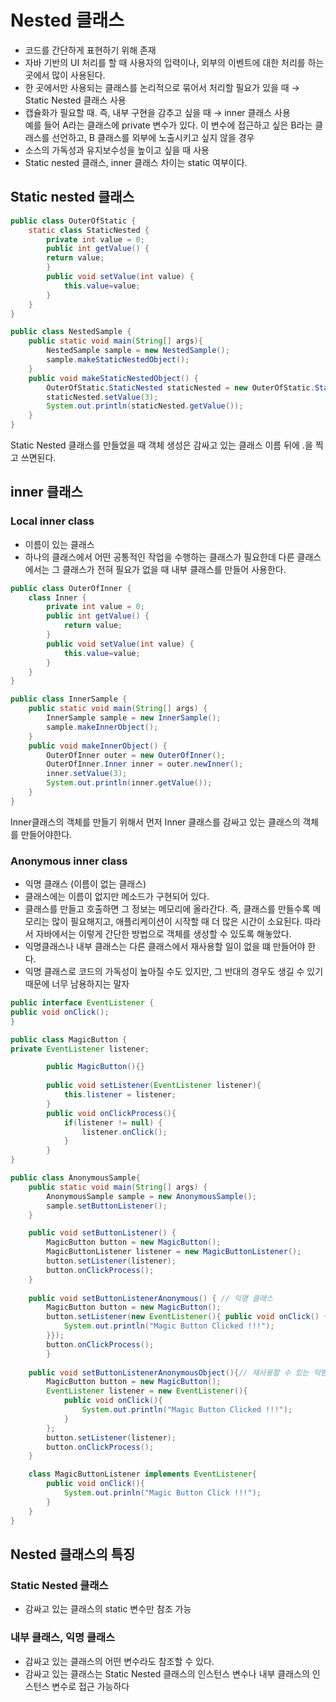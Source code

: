 # Nested 클래스
- 코드를 간단하게 표현하기 위해 존재
- 자바 기반의 UI 처리를 할 때 사용자의 입력이나, 외부의 이벤트에 대한 처리를 하는 곳에서 많이 사용된다.
- 한 곳에서만 사용되는 클래스를 논리적으로 묶어서 처리할 필요가 있을 때 → Static Nested 클래스 사용
- 캡슐화가 필요할 때. 즉, 내부 구현을 감추고 싶을 때 → inner 클래스 사용  
예를 들어 A라는 클래스에 private 변수가 있다. 이 변수에 접근하고 싶은 B라는 클래스를 선언하고, B 클래스를 외부에 노출시키고 싶지 않을 경우
- 소스의 가독성과 유지보수성을 높이고 싶을 때 사용
- Static nested 클래스, inner 클래스 차이는 static 여부이다.

## Static nested 클래스
```java
public class OuterOfStatic {
    static class StaticNested {
        private int value = 0;
        public int getValue() {
        return value;
        }
        public void setValue(int value) {
            this.value=value;
        }
    }
}
```
```java
public class NestedSample {
    public static void main(String[] args){
        NestedSample sample = new NestedSample();
        sample.makeStaticNestedObject();
    }
    public void makeStaticNestedObject() {
        OuterOfStatic.StaticNested staticNested = new OuterOfStatic.StaticNested();
        staticNested.setValue(3);
        System.out.println(staticNested.getValue());
    }
}
```
Static Nested 클래스를 만들었을 때 객체 생성은 감싸고 있는 클래스 이름 뒤에 .을 찍고 쓰면된다.
## inner 클래스
### Local inner class
- 이름이 있는 클래스
- 하나의 클래스에서 어떤 공통적인 작업을 수행하는 클래스가 필요한데 다른 클래스에서는 그 클래스가 전혀 필요가 없을 때 내부 클래스를 만들어 사용한다.
```java
public class OuterOfInner {
    class Inner {
        private int value = 0;
        public int getValue() {
            return value;
        }
        public void setValue(int value) {
            this.value=value;
        }
    }
}
```
```java
public class InnerSample {
    public static void main(String[] args) {
        InnerSample sample = new InnerSample();
        sample.makeInnerObject();
    }
    public void makeInnerObject() {
        OuterOfInner outer = new OuterOfInner();
        OuterOfInner.Inner inner = outer.newInner();
        inner.setValue(3);
        System.out.println(inner.getValue());
    }
}
```
Inner클래스의 객체를 만들기 위해서 먼저 Inner 클래스를 감싸고 있는 클래스의 객체를 만들어야한다.
### Anonymous inner class
- 익명 클래스 (이름이 없는 클래스)
- 클래스에는 이름이 없지만 메소드가 구현되어 있다.
- 클래스를 만들고 호출하면 그 정보는 메모리에 올라간다. 즉, 클래스를 만들수록 메모리는 많이 필요해지고, 애플리케이션이 시작할 때 더 많은 시간이 소요된다.
따라서 자바에서는 이렇게 간단한 방법으로 객체를 생성할 수 있도록 해놓았다.
- 익명클래스나 내부 클래스는 다른 클래스에서 재사용할 일이 없을 떄 만들어야 한다.
- 익명 클래스로 코드의 가독성이 높아질 수도 있지만, 그 반대의 경우도 생길 수 있기 때문에 너무 남용하지는 말자
```java
public interface EventListener {
public void onClick();
}
```
```java
public class MagicButton {
private EventListener listener;

        public MagicButton(){}
        
        public void setListener(EventListener listener){
            this.listener = listener;
        }
        public void onClickProcess(){
            if(listener != null) {
                listener.onClick();
            }
        }
}
```
```java
public class AnonymousSample{
    public static void main(String[] args) {
        AnonymousSample sample = new AnonymousSample();
        sample.setButtonListener();
    }  

    public void setButtonListener() {
        MagicButton button = new MagicButton();
        MagicButtonListener listener = new MagicButtonListener();
        button.setListener(listener);
        button.onClickProcess();
    }
        
    public void setButtonListenerAnonymous() { // 익명 클래스
        MagicButton button = new MagicButton();
        button.setListener(new EventListener(){ public void onClick() {
            System.out.println("Magic Button Clicked !!!");
        }});
        button.onClickProcess();
       	}
    
    public void setButtonListenerAnonymousObject(){// 재사용할 수 있는 익명 클래스 
        MagicButton button = new MagicButton();
        EventListener listener = new EventListener(){
            public void onClick(){
                System.out.println("Magic Button Clicked !!!");
            } 
        };
        button.setListener(listener);
        button.onClickProcess();
    }

    class MagicButtonListener implements EventListener{
        public void onClick(){
            System.out.prinln("Magic Button Click !!!");
        }
    }
}
```
## Nested 클래스의 특징

### Static Nested 클래스
- 감싸고 있는 클래스의 static 변수만 참조 가능
### 내부 클래스, 익명 클래스
- 감싸고 있는 클래스의 어떤 변수라도 참조할 수 있다.
- 감싸고 있는 클래스는 Static Nested 클래스의 인스턴스 변수나 내부 클래스의 인스턴스 변수로 접근 가능하다
